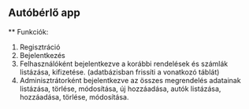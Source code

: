 

## Autóbérlő app

** Funkciók:
1. Regisztráció
2. Bejelentkezés
3. Felhasználóként bejelentkezve a korábbi rendelések és számlák listázása, kifizetése. (adatbázisban frissíti a vonatkozó táblát)
4. Adminisztrátorként bejelentkezve az összes megrendelés adatainak listázása, törlése, módosítása, új hozzáadása, autók listázása, hozzáadása, törlése, módosítása.


